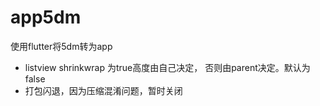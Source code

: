 # app5dm

使用flutter将5dm转为app



- listview shrinkwrap 为true高度由自己决定， 否则由parent决定。默认为false
- 打包闪退，因为压缩混淆问题，暂时关闭
